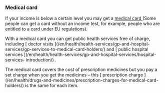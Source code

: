 ###  Medical card

If your income is below a certain level you may get a [ medical card
](/en/health/medical-cards-and-gp-visit-cards/medical-card/) (Some people can
get a card without an income test, for example, people who are entitled to a
card under EU regulations).

With a medical card you can get public health services free of charge,
including [ doctor visits ](/en/health/health-services/gp-and-hospital-
services/gp-services-to-medical-card-holders/) and [ public hospital services
](/en/health/health-services/gp-and-hospital-services/hospital-services-
introduction/) .

The medical card covers the cost of prescription medicines but you pay a set
charge when you get the medicines – this [ prescription charge
](/en/health/drugs-and-medicines/prescription-charges-for-medical-card-
holders/) is the same for each item.
